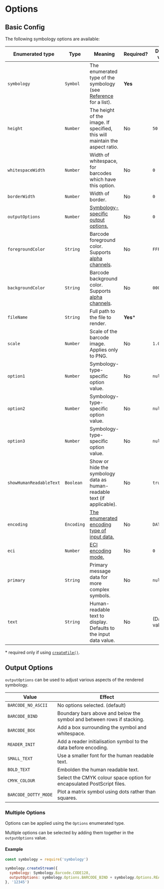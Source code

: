 # Options

## Basic Config

The following symbology options are available:

| Enumerated type         | Type       | Meaning                                                                                          | Required? | Default value |
|-------------------------|------------|--------------------------------------------------------------------------------------------------|-----------|---------------|
| `symbology`             | `Symbol`   | The enumerated type of the symbology (see [Reference](../guide/README.md) for a list).           | **Yes**   |               |
| `height`                | `Number`   | The height of the image. If specified, this will maintain the aspect ratio.                      | No        | `50`          |
| `whitespaceWidth`       | `Number`   | Width of whitespace, for barcodes which have this option.                                        | No        | `0`           |
| `borderWidth`           | `Number`   | Width of border.                                                                                 | No        | `0`           |
| `outputOptions`         | `Number`   | [Symbology-specific output options.](#output-options)                                            | No        | `0`           |
| `foregroundColor`       | `String`   | Barcode foreground color. Supports [alpha channels](https://css-tricks.com/8-digit-hex-codes/).  | No        | `FFFFFFFF`    |
| `backgroundColor`       | `String`   | Barcode background color.  Supports [alpha channels](https://css-tricks.com/8-digit-hex-codes/). | No        | `000000FF`    |
| `fileName`              | `String`   | Full path to the file to render.                                                                 | **Yes***  |               |
| `scale`                 | `Number`   | Scale of the barcode image. Applies only to PNG.                                                 | No        | `1.0`         |
| `option1`               | `Number`   | Symbology-type-specific option value.                                                            | No        | `null`        |
| `option2`               | `Number`   | Symbology-type-specific option value.                                                            | No        | `null`        |
| `option3`               | `Number`   | Symbology-type-specific option value.                                                            | No        | `null`        |
| `showHumanReadableText` | `Boolean`  | Show or hide the symbology data as human-readable text (if applicable).                          | No        | `true`        |
| `encoding`              | `Encoding` | [The enumerated encoding type of input data.](encoding.md#encoding-modes)                        | No        | `DATA_MODE`   |
| `eci`                   | `Number`   | [ECI encoding mode.](encoding.md#extended-channel-interpolation-eci)                             | No        | `0`           |
| `primary`               | `String`   | Primary message data for more complex symbols.                                                   | No        | `null`        |
| `text`                  | `String`   | Human-readable text to display. Defaults to the input data value.                                | No        | (Data value)  |

\* required only if using [`createFile()`](api.md#createfile).

## Output Options

`outputOptions` can be used to adjust various aspects of the rendered symbology.

| Value                | Effect                                                                 |
|----------------------|------------------------------------------------------------------------|
| `BARCODE_NO_ASCII`   | No options selected. (default)                                         |
| `BARCODE_BIND`       | Boundary bars above and below the symbol and between rows if stacking. |
| `BARCODE_BOX`        | Add a box surrounding the symbol and whitespace.                       |
| `READER_INIT`        | Add a reader initialisation symbol to the data before encoding.        |
| `SMALL_TEXT`         | Use a smaller font for the human readable text.                        |
| `BOLD_TEXT`          | Embolden the human readable text.                                      |
| `CMYK_COLOUR`        | Select the CMYK colour space option for encapsulated PostScript files. |
| `BARCODE_DOTTY_MODE` | Plot a matrix symbol using dots rather than squares.                   |

### Multiple Options

Options can be applied using the `Options` enumerated type.

Multiple options can be selected by adding them together in the `outputOptions` value.

#### Example

```js
const symbology = require('symbology')

symbology.createStream({
  symbology: Symbology.Barcode.CODE128,
  outputOptions: symbology.Options.BARCODE_BIND + symbology.Options.READER_INIT
}, '12345')
```
